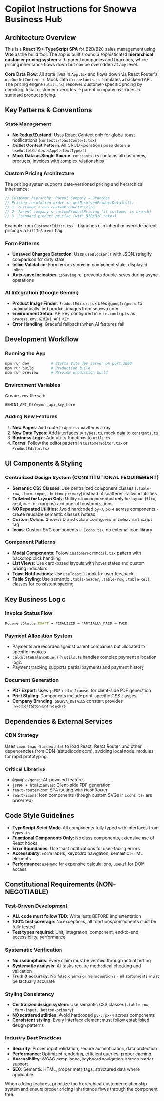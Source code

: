 # Copilot Instructions for Snowva Business Hub

## Architecture Overview

This is a **React 19 + TypeScript SPA** for B2B/B2C sales management using **Vite** as the build tool. The app is built around a sophisticated **hierarchical customer pricing system** with parent companies and branches, where pricing inheritance flows down but can be overridden at any level.

**Core Data Flow**: All state lives in `App.tsx` and flows down via React Router's `useOutletContext()`. Mock data in `constants.ts` simulates a backend API. The pricing engine (`utils.ts`) resolves customer-specific pricing by checking: local customer overrides → parent company overrides → standard product pricing.

## Key Patterns & Conventions

### State Management

- **No Redux/Zustand**: Uses React Context only for global toast notifications (`contexts/ToastContext.tsx`)
- **Outlet Context Pattern**: All CRUD operations pass data via `useOutletContext<AppContextType>()`
- **Mock Data as Single Source**: `constants.ts` contains all customers, products, invoices with complex relationships

### Custom Pricing Architecture

The pricing system supports date-versioned pricing and hierarchical inheritance:

```typescript
// Customer hierarchy: Parent Company → Branches
// Pricing resolution order in getResolvedProductDetails():
// 1. Customer's own customProductPricing
// 2. Parent company's customProductPricing (if customer is branch)
// 3. Standard product pricing (with B2B/B2C rates)
```

Example from `CustomerEditor.tsx` - branches can inherit or override parent pricing via `billToParent` flag.

### Form Patterns

- **Unsaved Changes Detection**: Uses `useBlocker()` with JSON.stringify comparison for dirty state
- **Inline Validation**: Form errors stored in component state, displayed inline
- **Auto-save Indicators**: `isSaving` ref prevents double-saves during async operations

### AI Integration (Google Gemini)

- **Product Image Finder**: `ProductEditor.tsx` uses `@google/genai` to automatically find product images from snowva.com
- **Environment Setup**: API key configured in `vite.config.ts` as `process.env.GEMINI_API_KEY`
- **Error Handling**: Graceful fallbacks when AI features fail

## Development Workflow

### Running the App

```bash
npm run dev          # Starts Vite dev server on port 3000
npm run build        # Production build
npm run preview      # Preview production build
```

### Environment Variables

Create `.env` file with:

```
GEMINI_API_KEY=your_api_key_here
```

### Adding New Features

1. **New Pages**: Add route to `App.tsx` navItems array
2. **New Data Types**: Add interfaces to `types.ts`, mock data to `constants.ts`
3. **Business Logic**: Add utility functions to `utils.ts`
4. **Forms**: Follow the editor pattern in `CustomerEditor.tsx` or `ProductEditor.tsx`

## UI Components & Styling

### Centralized Design System (CONSTITUTIONAL REQUIREMENT)

- **Semantic CSS Classes**: Use centralized component classes (`.table-row`, `.form-input`, `.button-primary`) instead of scattered Tailwind utilities
- **Tailwind for Layout Only**: Utility classes permitted only for layout (`flex`, `grid`, `m-*` for margins) and one-off customizations
- **NO Repeated Utilities**: Avoid hardcoded `py-3`, `px-4` across components - create reusable semantic classes instead
- **Custom Colors**: Snowva brand colors configured in `index.html` script tag
- **Icons**: Custom SVG components in `Icons.tsx`, no external icon library

### Component Patterns

- **Modal Components**: Follow `CustomerFormModal.tsx` pattern with backdrop click handling
- **List Views**: Use card-based layouts with hover states and custom pricing indicators
- **Toast Notifications**: Use `useToast()` hook for user feedback
- **Table Styling**: Use semantic `.table-header`, `.table-row`, `.table-cell` classes for consistent spacing

## Key Business Logic

### Invoice Status Flow

```typescript
DocumentStatus.DRAFT → FINALIZED → PARTIALLY_PAID → PAID
```

### Payment Allocation System

- Payments are recorded against parent companies but allocated to specific invoices
- `calculateBalanceDue()` in `utils.ts` handles complex payment allocation logic
- Payment tracking supports partial payments and payment history

### Document Generation

- **PDF Export**: Uses `jsPDF` + `html2canvas` for client-side PDF generation
- **Print Styling**: Components include print-specific CSS classes
- **Company Branding**: `SNOWVA_DETAILS` constant provides invoice/statement headers

## Dependencies & External Services

### CDN Strategy

Uses `importmap` in `index.html` to load React, React Router, and other dependencies from CDN (aistudiocdn.com), avoiding local node_modules for rapid prototyping.

### Critical Libraries

- `@google/genai`: AI-powered features
- `jsPDF + html2canvas`: Client-side PDF generation
- `react-router-dom`: SPA routing with HashRouter
- `react-icons`: Icon components (though custom SVGs in `Icons.tsx` are preferred)

## Code Style Guidelines

- **TypeScript Strict Mode**: All components fully typed with interfaces from `types.ts`
- **Functional Components Only**: No class components, extensive use of React hooks
- **Error Boundaries**: Use toast notifications for user-facing errors
- **Accessibility**: Form labels, keyboard navigation, semantic HTML elements
- **Performance**: `useMemo` for expensive calculations, `useRef` for DOM access

## Constitutional Requirements (NON-NEGOTIABLE)

### Test-Driven Development

- **ALL code must follow TDD**: Write tests BEFORE implementation
- **100% test coverage**: No exceptions, all functions/components must be fully tested
- **Test types required**: Unit, integration, component, end-to-end, accessibility, performance

### Systematic Verification

- **No assumptions**: Every claim must be verified through actual testing
- **Systematic analysis**: All tasks require methodical checking and validation
- **Truth & accuracy**: No false claims or hallucinations - all statements must be factually accurate

### Styling Consistency

- **Centralized design system**: Use semantic CSS classes (`.table-row`, `.form-input`, `.button-primary`)
- **NO scattered utilities**: Avoid hardcoded `py-3`, `px-4` across components
- **Consistent styling**: Every interface element must follow established design patterns

### Industry Best Practices

- **Security**: Proper input validation, secure authentication, data protection
- **Performance**: Optimized rendering, efficient queries, proper caching
- **Accessibility**: WCAG compliance, keyboard navigation, screen reader support
- **SEO**: Semantic HTML, proper meta tags, structured data where applicable

When adding features, prioritize the hierarchical customer relationship system and ensure proper pricing inheritance flows through the component tree.
